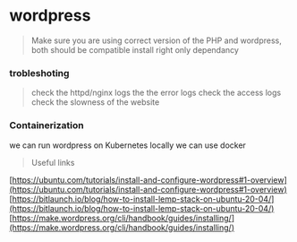 # wordpress

> Make sure you are using correct version of the PHP and wordpress, both should be compatible
> install right only dependancy


### trobleshoting
> check the httpd/nginx logs
> the the error logs
> check the access logs
> check the slowness of the website

### Containerization

we can run wordpress on Kubernetes
locally we can use docker




> Useful links

[https://ubuntu.com/tutorials/install-and-configure-wordpress#1-overview](https://ubuntu.com/tutorials/install-and-configure-wordpress#1-overview)
[https://bitlaunch.io/blog/how-to-install-lemp-stack-on-ubuntu-20-04/](https://bitlaunch.io/blog/how-to-install-lemp-stack-on-ubuntu-20-04/)
[https://make.wordpress.org/cli/handbook/guides/installing/](https://make.wordpress.org/cli/handbook/guides/installing/)
